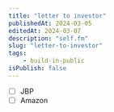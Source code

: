```yaml
---
title: "letter to investor"
publishedAt: 2024-03-05
editedAt: 2024-03-07
description: "self.fm"
slug: "letter-to-investor"
tags:
    - build-in-public
isPublish: false
---
```

- [ ] JBP
- [ ] Amazon